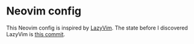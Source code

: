 # Neovim config

This Neovim config is inspired by [LazyVim](https://github.com/LazyVim/LazyVim).
The state before I discovered LazyVim is [this commit](https://github.com/kinbiko/dotfiles/tree/12a0b753d3b05ca3c762a2dd9ece873cdb2b2b8c).
